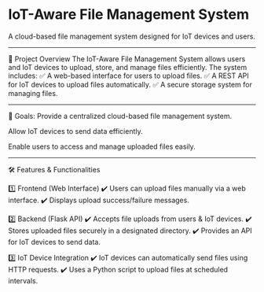 # IoT-Aware File Management System
A cloud-based file management system designed for IoT devices and users.  

__________________________________________________________________________________________________________________________
📖 Project Overview
The IoT-Aware File Management System allows users and IoT devices to upload, store, and manage files efficiently. The system includes:
✅ A web-based interface for users to upload files.
✅ A REST API for IoT devices to upload files automatically.
✅ A secure storage system for managing files.
_____________________________________________________________________________________________________________________

🎯 Goals:
Provide a centralized cloud-based file management system.

Allow IoT devices to send data efficiently.

Enable users to access and manage uploaded files easily.

_______________________________________________________________________________________________________________________

🛠️ Features & Functionalities   

1️⃣ Frontend (Web Interface)
✔️ Users can upload files manually via a web interface.
✔️ Displays upload success/failure messages.

2️⃣ Backend (Flask API)
✔️ Accepts file uploads from users & IoT devices.
✔️ Stores uploaded files securely in a designated directory.
✔️ Provides an API for IoT devices to send data.

3️⃣ IoT Device Integration
✔️ IoT devices can automatically send files using HTTP requests.
✔️ Uses a Python script to upload files at scheduled intervals.
